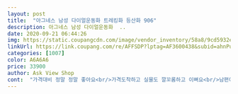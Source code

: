 ```yaml
---
layout: post 
title:  "아그네스 남성 다이얼운동화 트레킹화 등산화 906" 
description: 아그네스 남성 다이얼운동화  ..
date: 2020-09-21 06:44:26 
img: https://static.coupangcdn.com/image/vendor_inventory/58a8/9cd5932e0d4b23614f0d2772bdfd8e20c72c8b8f2b20b5cd168a108d831c.jpg 
linkUrl: https://link.coupang.com/re/AFFSDP?lptag=AF3600438&subid=ahnPublicAsk&pageKey=334556989&itemId=1067884934&vendorItemId=5554176837&traceid=V0-113-fd1ec3e123ff7da9 
categories: [1007] 
color: A6A6A6 
price: 33900 
author: Ask View Shop 
cont:  "가격대비 정말 정말 좋아요<br/>가격도착하고 실물도 깔꼬롬하고 이뻐요<br/>남편이 맘에든데요^^<br/>다만 신발이 좌우 사이즈가 약간 다른듯하군요.<br/><br/>두꺼운 양발신고는 발이 아프네요.<br/>  싼맛에 신지만 주문들하실때 한치수 크게 시키는걸 추천드립니다.<br/><br/>상품은 좋은듯합니다.<br/><br/>어짜피 와이어가 잡아주니깐요<br/>오른발이 작아요.<br/> 그리고 이런신발은 와이어 때문에 좀 크게 나오는데 이건 너문 정확한 정사이즈입니다.<br/><br/>일,운동,등산 할때 진짜 딱입니다.<br/><br/>재구매 의사있고요 사이즈도 정사이즈 딱좋습니다.<br/><br/>제가 발볼이 넓은편인데 발볼도 편하면서 발이 커보이지도않고<br/>진짜 똑같은성능에 브랜드였다면 15만원 훌쩍 넘었을 신발입니다.<br/><br/>쿠션감 대박.<br/><br/>" 
---
```

